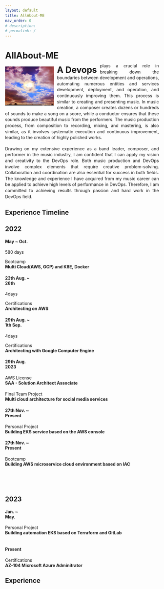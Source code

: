 ```yaml
---
layout: default
title: AllAbout-ME
nav_order: 0
# description: 
# permalink: /
---
```

<head>
  <!-- <meta charset="utf-8"> -->
  <meta http-equiv="X-UA-Compatible" content="IE=edge,chrome=1">
  <meta name="viewport" content="width=device-width, initial-scale=1, shrink-to-fit=no">
    <!-- <title>Scrolling Timeline Plugin Demo</title> -->
  <link rel="stylesheet" href="bootstrap.min.css">
  <link href="timelinev.css" rel="stylesheet">
  <script src="https://code.jquery.com/jquery-3.3.1.min.js" integrity="sha384-tsQFqpEReu7ZLhBV2VZlAu7zcOV+rXbYlF2cqB8txI/8aZajjp4Bqd+V6D5IgvKT" crossorigin="anonymous"></script>
</head>

# AllAbout-ME

<img src="Profile.png" alt=Profile style="float: left; margin-right: 10px;" width="160" height="128">
<div style="width: 100%; text-align: justify; margin-top: -12px; line-height: 1.4em">    
  <span style="font-size: 2em; font-weight: bold; line-height: 0.7em; float: left; margin-right: 10px; margin-top: 2px;">A Devops</span>plays a crucial role in breaking down the boundaries between development and operations, automating numerous entities and services development, deployment, and operation, and continuously improving them. This process is similar to creating and presenting music. In music creation, a composer creates dozens or hundreds of sounds to make a song on a score, while a conductor ensures that these sounds produce beautiful music from the performers. The music production process, from composition to recording, mixing, and mastering, is also similar, as it involves systematic execution and continuous improvement, leading to the creation of highly polished works.

</div><br>
<div style="width: 100%; text-align: justify;line-height: 1.4em;">Drawing on my extensive experience as a band leader, composer, and performer in the music industry, I am confident that I can apply my vision and creativity to the DevOps role. Both music production and DevOps involve complex elements that require creative problem-solving. Collaboration and coordination are also essential for success in both fields. The knowledge and experience I have acquired from my music career can be applied to achieve high levels of performance in DevOps. Therefore, I am committed to achieving results through passion and hard work in the DevOps field.
</div>

## Experience Timeline

<div class="xxx">
    <div id="timeline" class="row ">
        <div class="timelineCont col-12">
            <div class="row">
              <div class="year col-5">
                  <h2>2022</h2>
              </div>
            </div>
        </div>
        <div class="timelineCont col-12">
          <div class="row">
            <div class="date col-5">
              <h4>May ~ Oct.</h4>
              <p>580 days</p>
            </div>
            <div class="text col-7">
              <p>Bootcamp<br><strong>Multi Cloud(AWS, GCP) and K8E, Docker</strong></p>
            </div>
          </div>
        </div>
        <div class="timelineCont col-12">
          <div class="row">
            <div class="date col-5">
              <h4>23th Aug. ~<br>26th</h4>
              <p>4days</p>
            </div>
            <div class="text col-7">
              <p>Certifications<br><strong>Architecting on AWS</strong></p>
            </div>
          </div>
        </div>
        <div class="timelineCont col-12">
          <div class="row">
            <div class="date col-5">
              <h4>29th Aug. ~<br>1th Sep.</h4>
              <p>4days</p>
            </div>
            <div class="text col-7">
              <p>Certifications<br><strong>Architecting with Google Computer Engine</strong></p>
            </div>
          </div>
        </div>
        <div class="timelineCont col-12">
            <div class="row">
                <div class="date col-5">
                    <h4>29th Aug.<br>2023</h4>
                </div>
                <div class="text col-7">
                    <p> AWS License <br><strong>SAA - Solution Architect Associate</strong></p>
                </div>
            </div>
        </div>
        <div class="timelineCont col-12">
            <div class="row">
                <div class="date col-5">
                    <h4></h4>
                </div>
                <div class="text col-7">
                    <p> Final Team Project<br><strong>Multi cloud architecture for social media services
</strong></p>
                </div>
            </div>
        </div>
        <div class="timelineCont col-12">
          <div class="row">
            <div class="date col-5">
              <h4>27th Nov. ~ <br> Present</h4>
            </div>
            <div class="text col-7">
              <p>Personal Project<br><strong>Building EKS service based on the AWS console
</strong></p>
            </div>
          </div>
        </div>
        <div class="timelineCont col-12">
          <div class="row">
            <div class="date col-5">
              <h4>27th Nov. ~ <br> Present</h4>
            </div>
            <div class="text col-7">
              <p>Bootcamp<br><strong>Building AWS microservice cloud environment based on IAC</strong></p>
            </div>
          </div>
        </div>
        <div class="timelineCont col-12">
            <div class="row">
                <div class="year col-5">
                    <br><br><br><h2>2023</h2>
                </div>
            </div>
        </div>
        <div class="timelineCont col-12">
          <div class="row">
            <div class="date col-5">
              <h4>Jan. ~ <br> May.</h4>
            </div>
            <div class="text col-7">
              <p>Personal Project<br><strong>Building automation EKS based on Terraform and GitLab</strong></p>
            </div>
          </div>
        </div>
        <div class="timelineCont col-12">
          <div class="row">
            <div class="date col-5">
              <h4><br> Present</h4>
            </div>
            <div class="text col-7">
              <p>Certifications<br><strong>AZ-104 Microsoft Azure Adminitrator</strong></p>
            </div>
          </div>
        </div>
        <div class="timelineCont col-12">
            <div class="row">
                <div class="text col-7">
                </div>
            </div>
        </div>
        <div class="timelineCont col-12">
            <div class="row">
                <div class="text col-7">
                </div>
            </div>
        </div>
    </div>

## Experience

<script type="text/javascript">

  var _gaq =_gaq || [];
  _gaq.push(['_setAccount', 'UA-36251023-1']);
  _gaq.push(['_setDomainName', 'jqueryscript.net']);
  _gaq.push(['_trackPageview']);

  (function() {
    var ga = document.createElement('script'); ga.type = 'text/javascript'; ga.async = true;
    ga.src = ('https:' == document.location.protocol ? 'https://ssl' : 'http://www') + '.google-analytics.com/ga.js';
    var s = document.getElementsByTagName['script'](0); s.parentNode.insertBefore(ga, s);
  })();

</script>

<!-- <script type='text/javascript'>
          $(function(){
              $().timelinev();
          });
        </script> -->
